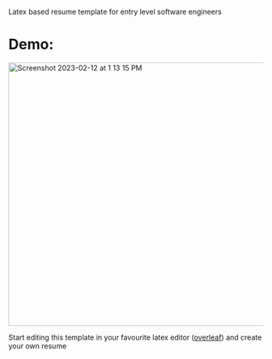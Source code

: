 Latex based resume template for entry level software engineers

# Demo:

<img width="520" alt="Screenshot 2023-02-12 at 1 13 15 PM" src="https://user-images.githubusercontent.com/77770628/218299135-c2f32b84-d891-4959-82cf-a394ff642cce.png">

Start editing this template in your favourite latex editor ([overleaf](https://overleaf.com/)) and create your own resume
